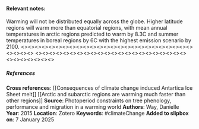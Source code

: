 #### **Relevant notes**:
Warming will not be distributed equally across the globe. Higher latitude regions will warm more than equatorial regions, with mean annual temperatures in arctic regions predicted to warm by 8.3C and summer temperatures in boreal regions by 6C with the highest emission scenario by 2100. 
<><><><><><><><><><><><><><><><><><><><><><><><><><><><><>
<><><><><><><><><><><><><><><><><><><><><><><><><><><><><>
##### References
**Cross references**: 
[[Consequences of climate change induced Antartica Ice Sheet melt]]
[[Arctic and subarctic regions are warming much faster than other regions]]
**Source**: Photoperiod constraints on tree phenology, performance and migration in a warming world
**Authors**: Way, Danielle
**Year**: 2015
**Location**: Zotero
**Keywords**: #climateChange 
**Added to slipbox on**: 7 January 2025
